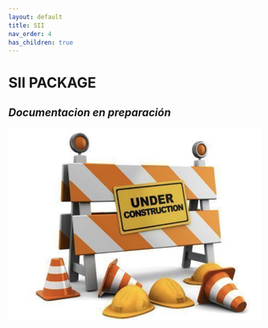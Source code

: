 ```yaml
---
layout: default
title: SII
nav_order: 4
has_children: true
---
```


# SII PACKAGE

## _Documentacion en preparación_

![En obras...](../images/Obras.png)
